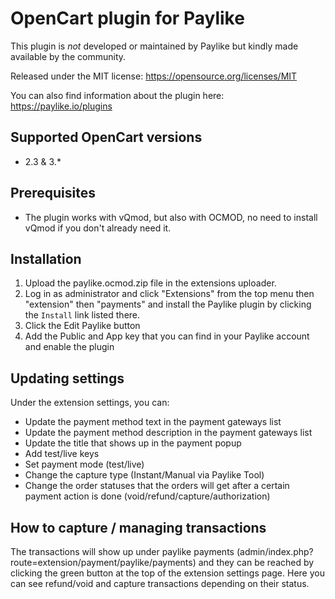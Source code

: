 # OpenCart plugin for Paylike

This plugin is *not* developed or maintained by Paylike but kindly made
available by the community.

Released under the MIT license: https://opensource.org/licenses/MIT

You can also find information about the plugin here: https://paylike.io/plugins

## Supported OpenCart versions

- 2.3 & 3.*

## Prerequisites

- The plugin works with vQmod, but also with OCMOD, no need to install vQmod if you don't already need it. 

## Installation

1. Upload the paylike.ocmod.zip file in the extensions uploader. 
2. Log in as administrator and click  "Extensions" from the top menu then "extension" then "payments" and install the Paylike plugin by clicking the `Install` link listed there.
3. Click the Edit Paylike button 
4. Add the Public and App key that you can find in your Paylike account and enable the plugin

## Updating settings

Under the extension settings, you can:
 * Update the payment method text in the payment gateways list
 * Update the payment method description in the payment gateways list
 * Update the title that shows up in the payment popup 
 * Add test/live keys
 * Set payment mode (test/live)
 * Change the capture type (Instant/Manual via Paylike Tool)
 * Change the order statuses that the orders will get after a certain payment action is done (void/refund/capture/authorization)
 
 ## How to capture / managing transactions
  
  The transactions will show up under paylike payments (admin/index.php?route=extension/payment/paylike/payments) and they can be reached by clicking the green button at the top of the extension settings page. Here you can see refund/void and capture transactions depending on their status. 
